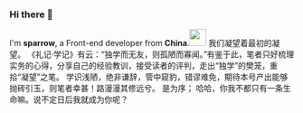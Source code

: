 ### Hi there 👋
I'm **sparrow**, a Front-end developer from **China**.<img width=30 src=https://user-images.githubusercontent.com/29775873/142716615-98e19a67-393c-47c9-b9e4-c9cacb1a6ffd.png>
我们凝望着最初的凝望。
《礼记·学记》有云：“独学而无友，则孤陋而寡闻。”有鉴于此，笔者只好梳理实务的心得，分享自己的经验教训，接受读者的评判，走出“独学”的樊笼，重拾“凝望”之笔。
学识浅陋，绝非谦辞，管中窥豹，错谬难免，期待本号产出能够抛砖引玉，则笔者幸甚！路漫漫其修远兮。 是为序；
哈哈，你我不都只有一条生命嘛。说不定日后我就成为你呢？

<!--
**lianglei-git/lianglei-git** is a ✨ _special_ ✨ repository because its `README.md` (this file) appears on your GitHub profile.

Here are some ideas to get you started:

- 🔭 I’m currently working on ...
- 🌱 I’m currently learning ...
- 👯 I’m looking to collaborate on ...
- 🤔 I’m looking for help with ...
- 💬 Ask me about ...
- 📫 How to reach me: ...
- 😄 Pronouns: ...
- ⚡ Fun fact: ...
-->

